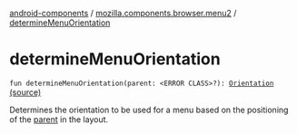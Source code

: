 [android-components](../index.md) / [mozilla.components.browser.menu2](index.md) / [determineMenuOrientation](./determine-menu-orientation.md)

# determineMenuOrientation

`fun determineMenuOrientation(parent: <ERROR CLASS>?): `[`Orientation`](../mozilla.components.concept.menu/-orientation/index.md) [(source)](https://github.com/mozilla-mobile/android-components/blob/master/components/browser/menu2/src/main/java/mozilla/components/browser/menu2/BrowserMenuController.kt#L142)

Determines the orientation to be used for a menu
based on the positioning of the [parent](determine-menu-orientation.md#mozilla.components.browser.menu2$determineMenuOrientation()/parent) in the layout.

